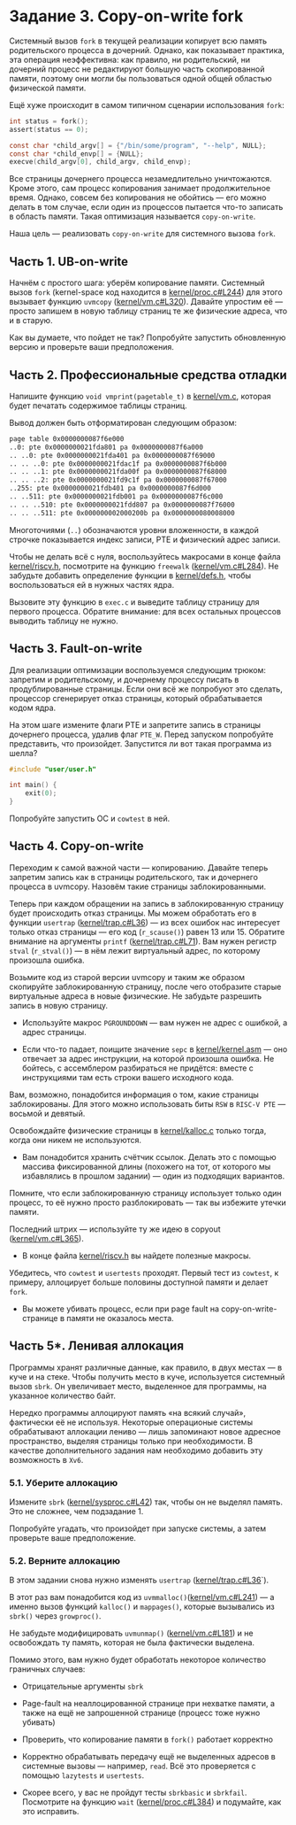 # Задание 3. Copy-on-write fork

Системный вызов `fork` в текущей реализации копирует всю память родительского процесса в дочерний. Однако, как показывает практика, эта операция неэффективна: как правило, ни родительский, ни дочерний процесс не редактируют большую часть скопированной памяти, поэтому они могли бы пользоваться одной общей областью физической памяти.

Ещё хуже происходит в самом типичном сценарии использования `fork`:

```c
int status = fork();
assert(status == 0);

const char *child_argv[] = {"/bin/some/program", "--help", NULL};
const char *child_envp[] = {NULL};
execve(child_argv[0], child_argv, child_envp);
```

Все страницы дочернего процесса незамедлительно уничтожаются. Кроме этого, сам процесс копирования занимает продолжительное время. Однако, совсем без копирования не обойтись — его можно делать в том случае, если один из процессов пытается что-то записать в область памяти. Такая оптимизация называется `copy-on-write`.

Наша цель — реализовать `copy-on-write` для системного вызова `fork`.

## Часть 1. UB-on-write

Начнём с простого шага: уберём копирование памяти. Системный вызов `fork` (kernel-space код находится в [kernel/proc.c#L244](/kernel/proc.c#L244)) для этого вызывает функцию `uvmcopy` ([kernel/vm.c#L320](/kernel/vm.c#L320)). Давайте упростим её — просто запишем в новую таблицу страниц те же физические адреса, что и в
старую.

Как вы думаете, что пойдет не так? Попробуйте запустить обновленную версию и проверьте ваши предположения.

## Часть 2. Профессиональные средства отладки

Напишите функцию `void vmprint(pagetable_t)` в [kernel/vm.c](/kernel/vm.c), которая будет печатать содержимое таблицы страниц.

Вывод должен быть отформатирован следующим образом:

```bash
page table 0x0000000087f6e000
..0: pte 0x0000000021fda801 pa 0x0000000087f6a000
.. ..0: pte 0x0000000021fda401 pa 0x0000000087f69000
.. .. ..0: pte 0x0000000021fdac1f pa 0x0000000087f6b000
.. .. ..1: pte 0x0000000021fda00f pa 0x0000000087f68000
.. .. ..2: pte 0x0000000021fd9c1f pa 0x0000000087f67000
..255: pte 0x0000000021fdb401 pa 0x0000000087f6d000
.. ..511: pte 0x0000000021fdb001 pa 0x0000000087f6c000
.. .. ..510: pte 0x0000000021fdd807 pa 0x0000000087f76000
.. .. ..511: pte 0x000000002000200b pa 0x0000000080008000
```

Многоточиями (`..`) обозначаются уровни вложенности, в каждой строчке показывается индекс записи, PTE и физический адрес записи.

Чтобы не делать всё с нуля, воспользуйтесь макросами в конце файла [kernel/riscv.h](/kernel/riscv.h), посмотрите на функцию `freewalk` ([kernel/vm.c#L284](/kernel/vm.c#L284)). Не забудьте добавить определение функции в [kernel/defs.h](/kernel/defs.h), чтобы воспользоваться ей в нужных частях ядра.

Вызовите эту функцию в `exec.c` и выведите таблицу страницу для первого процесса. Обратите внимание: для всех остальных процессов выводить таблицу не нужно.

## Часть 3. Fault-on-write

Для реализации оптимизации воспользуемся следующим трюком: запретим и родительскому, и дочернему процессу писать в продублированные страницы. Если они всё же попробуют это сделать, процессор сгенерирует отказ страницы, который обрабатывается кодом ядра.

На этом шаге измените флаги PTE и запретите запись в страницы дочернего процесса, удалив флаг `PTE_W`. Перед запуском попробуйте представить, что произойдет. Запустится ли вот такая программа из шелла?

```c
#include "user/user.h"

int main() {
    exit(0);
}
```

Попробуйте запустить ОС и `cowtest` в ней.

## Часть 4. Copy-on-write

Переходим к самой важной части — копированию. Давайте теперь запретим запись как в страницы родительского, так и дочернего процесса в uvmcopy. Назовём такие страницы заблокированными.

Теперь при каждом обращении на запись в заблокированную страницу будет происходить отказ страницы. Мы можем обработать его в функции `usertrap` ([kernel/trap.c#L36](/kernel/trap.c#L36)) — из всех ошибок нас интересует только отказ страницы — его код (`r_scause()`) равен 13 или 15. Обратите внимание на аргументы `printf` ([kernel/trap.c#L71](/kernel/trap.c#L71)). Вам нужен регистр `stval` (`r_stval()`) — в нём лежит виртуальный адрес, по которому произошла ошибка.

Возьмите код из старой версии uvmcopy и таким же образом скопируйте заблокированную страницу, после чего отобразите старые виртуальные адреса в новые физические. Не забудьте разрешить запись в новую страницу.

- Используйте макрос `PGROUNDDOWN` — вам нужен не адрес с ошибкой, а адрес страницы.

- Если что-то падает, поищите значение `sepc` в [kernel/kernel.asm](/kernel/kernel.asm) — оно отвечает за адрес инструкции, на которой произошла ошибка. Не бойтесь, с ассемблером разбираться не придётся: вместе с инструкциями там есть строки вашего исходного кода.

Вам, возможно, понадобится информация о том, какие страницы заблокированы. Для этого можно использовать биты `RSW` в `RISC-V PTE` — восьмой и девятый.

Освобождайте физические страницы в [kernel/kalloc.c](/kernel/kalloc.c) только тогда, когда они никем не используются.

- Вам понадобится хранить счётчик ссылок. Делать это с помощью массива фиксированной длины (похожего на тот, от которого мы избавлялись в прошлом задании) — один из подходящих вариантов.

Помните, что если заблокированную страницу использует только один процесс, то её нужно просто разблокировать — так вы избежите утечки памяти.

Последний штрих — используйте ту же идею в copyout ([kernel/vm.c#L365](/kernel/vm.c#L365)).

- В конце файла [kernel/riscv.h](/kernel/riscv.h) вы найдете полезные макросы.

Убедитесь, что `cowtest` и `usertests` проходят. Первый тест из `cowtest`, к примеру, аллоцирует больше половины доступной памяти и делает `fork`.

- Вы можете убивать процесс, если при page fault на copy-on-write-странице в памяти не оказалось места.

## Часть 5*. Ленивая аллокация

Программы хранят различные данные, как правило, в двух местах — в куче и на стеке. Чтобы получить место в куче, используется системный вызов `sbrk`. Он увеличивает место, выделенное для программы, на указанное количество байт.

Нередко программы аллоцируют память «на всякий случай», фактически её не используя. Некоторые операционые системы обрабатывают аллокации лениво — лишь запоминают новое адресное пространство, выделяя страницы только при необходимости. В качестве дополнительного задания нам необходимо добавить эту возможность в `Xv6`.

### 5.1. Уберите аллокацию

Измените `sbrk` ([kernel/sysproc.c#L42](/kernel/sysproc.c#L42)) так, чтобы он не выделял память. Это не сложнее, чем подзадание 1.

Попробуйте угадать, что произойдет при запуске системы, а затем проверьте ваше предположение.

### 5.2. Верните аллокацию

В этом задании снова нужно изменять `usertrap` ([kernel/trap.c#L36](/kernel/trap.c#L36)`).

В этот раз вам понадобится код из `uvmmalloc()`([kernel/vm.c#L241](/kernel/vm.c#L241)) — а именно вызов функций `kalloc()` и `mappages()`, которые вызывались из `sbrk()` через `growproc()`.

Не забудьте модифицировать `uvmunmap()` ([kernel/vm.c#L181](/kernel/vm.c#L181)) и не освобождать ту память, которая не была фактически выделена.

Помимо этого, вам нужно будет обработать некоторое количество граничных случаев:

- Отрицательные аргументы `sbrk`

- Page-fault на неаллоцированной странице при нехватке памяти, а также на ещё не запрошенной странице (процесс тоже нужно убивать)

- Проверить, что копирование памяти в `fork()` работает корректно

- Корректно обрабатывать передачу ещё не выделенных адресов в системные вызовы — например, `read`. Всё это проверяется с помощью `lazytests` и `usertests`.

- Скорее всего, у вас не пройдут тесты `sbrkbasic` и `sbrkfail`. Посмотрите на функцию `wait` ([kernel/proc.c#L384](/kernel/proc.c#L384)) и подумайте, как это исправить.
